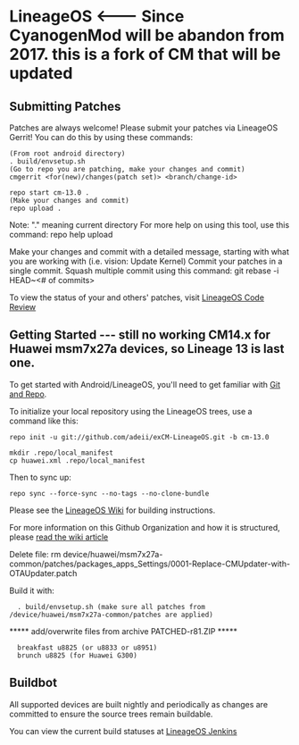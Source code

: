 LineageOS <--- Since CyanogenMod will be abandon from 2017. this is a fork of CM that will be updated
===========

Submitting Patches
------------------
Patches are always welcome!  Please submit your patches via LineageOS Gerrit!
You can do this by using these commands:

    (From root android directory)
    . build/envsetup.sh
    (Go to repo you are patching, make your changes and commit)
    cmgerrit <for(new)/changes(patch set)> <branch/change-id> 

    repo start cm-13.0 .
    (Make your changes and commit)
    repo upload .
Note: "." meaning current directory
For more help on using this tool, use this command: repo help upload

Make your changes and commit with a detailed message, starting with what you are working with (i.e. vision: Update Kernel)
Commit your patches in a single commit. Squash multiple commit using this command: git rebase -i HEAD~<# of commits>

To view the status of your and others' patches, visit [LineageOS Code Review](http://review.lineageos.org/)


Getting Started --- still no working CM14.x for Huawei msm7x27a devices, so Lineage 13 is last one.
---------------

To get started with Android/LineageOS, you'll need to get
familiar with [Git and Repo](http://source.android.com/source/using-repo.html).

To initialize your local repository using the LineageOS trees, use a command like this:

    repo init -u git://github.com/adeii/exCM-LineageOS.git -b cm-13.0

    mkdir .repo/local_manifest
    cp huawei.xml .repo/local_manifest
Then to sync up:

    repo sync --force-sync --no-tags --no-clone-bundle

Please see the [LineageOS Wiki](http://wiki.lineageos.org/) for building instructions.

For more information on this Github Organization and how it is structured, 
please [read the wiki article](http://wiki.lineageos.org/w/Github_Organization)

Delete file: rm device/huawei/msm7x27a-common/patches/packages_apps_Settings/0001-Replace-CMUpdater-with-OTAUpdater.patch

Build it with:

      . build/envsetup.sh (make sure all patches from /device/huawei/msm7x27a-common/patches are applied)
      
*****  add/overwrite files from archive PATCHED-r81.ZIP  *****
      
      breakfast u8825 (or u8833 or u8951)
      brunch u8825 (for Huawei G300)
      

Buildbot
--------

All supported devices are built nightly and periodically as changes are committed to ensure the source trees remain buildable.

You can view the current build statuses at [LineageOS Jenkins](http://jenkins.lineageos.org/)
